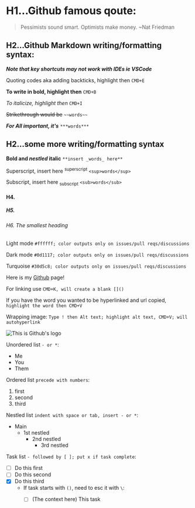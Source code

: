 # H1...Github famous qoute:
> Pessimists sound smart. Optimists make money. ~Nat Friedman

## H2...Github Markdown writing/formatting syntax:

***Note that key shortcuts may not work with IDEs ie VSCode***

Quoting codes aka adding backticks, highlight then `CMD+E`

**To write in bold, highlight then** `CMD+B`

_To italicize, highlight then_ `CMD+I`

~~Strikethrough would be~~ `~~words~~`

***For All important, it's*** `***words***`

## H2...some more writing/formatting syntax

**Bold and _nestled_ italic** `**insert _words_ here**`

Superscript, insert here <sup>superscript</sup> `<sup>words</sup>`

Subscript, insert here <sub>subscript</sub> `<sub>words</sub>`

#### H4.
##### H5.
###### H6. The smallest heading
Light mode `#ffffff; color outputs only on issues/pull reqs/discussions`

Dark mode `#0d1117; color outputs only on issues/pull reqs/discussions`

Turquoise `#30d5c8; color outputs only on issues/pull reqs/discussions`

Here is my [Github](https://github.com/julrdb) page!

For linking use `CMD+K, will create a blank []()`

If you have the word you wanted to be hyperlinked and url copied, `highlight the word then CMD+V`

Wrapping image: `Type ! then Alt text; highlight alt text, CMD+V; will autohyperlink`

![This is Github's logo](https://github.githubassets.com/images/modules/logos_page/GitHub-Mark.png)

Unordered list `- or *`:
- Me
- You 
- Them

Ordered list `precede with numbers`:
1. first
2. second
3. third

Nestled list `indent with space or tab, insert - or *`:
* Main
  * 1st nestled
    * 2nd nestled
      * 3rd nestled

Task list `- followed by [ ]; put x if task complete`:
- [ ] Do this first
- [ ] Do this second 
- [x] Do this third
  * If task starts with `()`, need to esc it with `\`: 
    - [ ] \(The context here) This task




